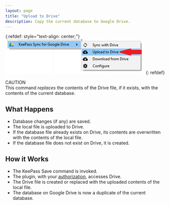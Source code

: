```yaml
---
layout: page
title: "Upload to Drive"
description: Copy the current database to Google Drive.
---
```


{:refdef: style="text-align: center;"}
![The Upload Command](../assets/img/upload.png)
{: refdef}

<div class="alert alert-warning text-dark" role="alert">
    <div>CAUTION</div>
    This command <em>replaces</em> the contents of the Drive file, if it exists,
    with the contents of the current database.
</div>

## What Happens
* Database changes (if any) are saved.
* The local file is uploaded to Drive.
* If the database file already exists on Drive, its contents are overwritten
with the contents of the local file.
* If the database file does not exist on Drive, it is created.


## How it Works
* The KeePass Save command is invoked.
* The plugin, with your [authorization](authorize), accesses
Drive.
* The Drive file is created or replaced with the uploaded contents of
the local file.
* The database on Google Drive is now a duplicate of the current database.